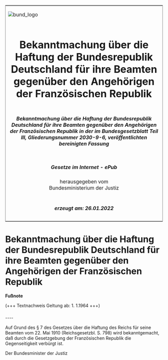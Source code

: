 <span id="DECKBLATT.html"></span>

<table border="0" frame="border" width="100%">

<tr valign="top">

<td align="left">

![bund\_logo](BfJ_2021_Web_de_de.gif)

</td>

<td align="right">

 

</td>

</tr>

<tr align="center" valign="middle">

<td colspan="2">

# Bekanntmachung über die Haftung der Bundesrepublik Deutschland für ihre Beamten gegenüber den Angehörigen der Französischen Republik

</td>

</tr>

<tr align="center" valign="middle">

<td colspan="2">

##### Bekanntmachung über die Haftung der Bundesrepublik Deutschland für ihre Beamten gegenüber den Angehörigen der Französischen Republik in der im Bundesgesetzblatt Teil III, Gliederungsnummer 2030-9-6, veröffentlichten bereinigten Fassung

</td>

</tr>

<tr align="center" valign="middle">

<td colspan="2">

  
  

##### Gesetze im Internet - ePub  
  
herausgegeben vom  
Bundesministerium der Justiz

</td>

</tr>

<tr align="center" valign="bottom">

<td colspan="2">

  
  

##### erzeugt am: 26.01.2022

</td>

</tr>

</table>

<span id="BJNR018550961.html"></span>

# Bekanntmachung über die Haftung der Bundesrepublik Deutschland für ihre Beamten gegenüber den Angehörigen der Französischen Republik

<div>

  
**Fußnote**

<div class="jnhtml">

<div>

<div class="jurAbsatz">

(+++ Textnachweis Geltung ab: 1. 1.1964 +++)

</div>

</div>

</div>

</div>

<span id="BJNR018550961BJNE000100303.html"></span>

###   
\----

<div>

<div class="jnhtml">

<div>

<div class="jurAbsatz">

Auf Grund des § 7 des Gesetzes über die Haftung des Reichs für seine
Beamten vom 22. Mai 1910 (Reichsgesetzbl. S. 798) wird bekanntgemacht,
daß durch die Gesetzgebung der Französischen Republik die
Gegenseitigkeit verbürgt ist.  
  
<span class="SP">Der Bundesminister der Justiz</span>

</div>

</div>

</div>

</div>

